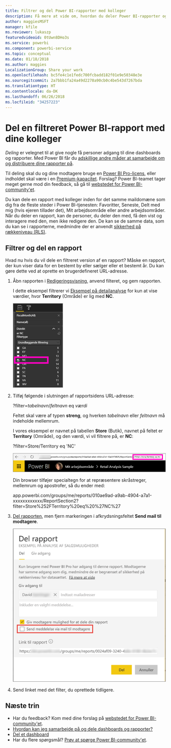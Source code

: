 ```yaml
---
title: Filtrer og del Power BI-rapporter med kolleger
description: Få mere at vide om, hvordan du deler Power BI-rapporter og filtrerede rapporter med kolleger i din organisation.
author: maggiesMSFT
manager: kfile
ms.reviewer: lukaszp
featuredvideoid: 0tUwn8DHo3s
ms.service: powerbi
ms.component: powerbi-service
ms.topic: conceptual
ms.date: 01/18/2018
ms.author: maggies
LocalizationGroup: Share your work
ms.openlocfilehash: bc5fe4c1e1fedc700fcbadd182f01e9e50348e3e
ms.sourcegitcommit: 2a7bbb1fa24a49d2278a90cb0c4be543d7267bda
ms.translationtype: HT
ms.contentlocale: da-DK
ms.lasthandoff: 06/26/2018
ms.locfileid: "34257223"
---
```

# <a name="share-a-filtered-power-bi-report-with-your-coworkers"></a>Del en filtreret Power BI-rapport med dine kolleger
*Deling* er velegnet til at give nogle få personer adgang til dine dashboards og rapporter. Med Power BI får du [adskillige andre måder at samarbejde om og distribuere dine rapporter på](service-how-to-collaborate-distribute-dashboards-reports.md).

Til deling skal du og dine modtagere bruge en [Power BI Pro-licens](service-free-vs-pro.md), eller indholdet skal være i en [Premium-kapacitet](service-premium.md). Forslag? Power BI-teamet tager meget gerne mod din feedback, så gå til [webstedet for Power BI-community'et](https://community.powerbi.com/).

Du kan dele en rapport med kolleger inden for det samme maildomæne som dig fra de fleste steder i Power BI-tjenesten: Favoritter, Seneste, Delt med mig (hvis ejeren tillader det), Mit arbejdsområde eller andre arbejdsområder. Når du deler en rapport, kan de personer, du deler den med, få den vist og interagere med den, men ikke redigere den. De kan se de samme data, som du kan se i rapporterne, medmindre der er anvendt [sikkerhed på rækkeniveau (RLS)](service-admin-rls.md). 

## <a name="filter-and-share-a-report"></a>Filtrer og del en rapport
Hvad nu hvis du vil dele en filtreret version af en rapport? Måske en rapport, der kun viser data for en bestemt by eller sælger eller et bestemt år. Du kan gøre dette ved at oprette en brugerdefineret URL-adresse.

1. Åbn rapporten i [Redigeringsvisning](service-reading-view-and-editing-view.md), anvend filteret, og gem rapporten.
   
   I dette eksempel filtrerer vi [Eksempel på detailanalyse](sample-tutorial-connect-to-the-samples.md) for kun at vise værdier, hvor **Territory** (Område) er lig med **NC**.
   
   ![Ruden Rapportfilter](media/service-share-reports/power-bi-filter-report2.png)
2. Tilføj følgende i slutningen af rapportsidens URL-adresse:
   
   ?filter=*tabelnavn*/*feltnavn* eq *værdi*
   
    Feltet skal være af typen **streng**, og hverken *tabelnavn* eller *feltnavn* må indeholde mellemrum.
   
   I vores eksempel er navnet på tabellen **Store** (Butik), navnet på feltet er **Territory** (Område), og den værdi, vi vil filtrere på, er **NC**:
   
    ?filter=Store/Territory eq 'NC'
   
   ![URL-adresse til filtreret rapport](media/service-share-reports/power-bi-filter-url3.png)
   
   Din browser tilføjer specialtegn for at repræsentere skråstreger, mellemrum og apostrofer, så du ender med:
   
   app.powerbi.com/groups/me/reports/010ae9ad-a9ab-4904-a7a1-xxxxxxxxxxxx/ReportSection2?filter=Store%252FTerritory%20eq%20%27NC%27

3. [Del rapporten](service-share-dashboards.md), men fjern markeringen i afkrydsningsfeltet **Send mail til modtagere**. 

    ![Dialogboksen Deling af rapport](media/service-share-reports/power-bi-share-report-dialog.png)

4. Send linket med det filter, du oprettede tidligere.

## <a name="next-steps"></a>Næste trin
* Har du feedback? Kom med dine forslag på [webstedet for Power BI-community'et](https://community.powerbi.com/).
* [Hvordan kan jeg samarbejde på og dele dashboards og rapporter?](service-how-to-collaborate-distribute-dashboards-reports.md)
* [Del et dashboard](service-share-dashboards.md)
* Har du flere spørgsmål? [Prøv at spørge Power BI-community'et](http://community.powerbi.com/).

